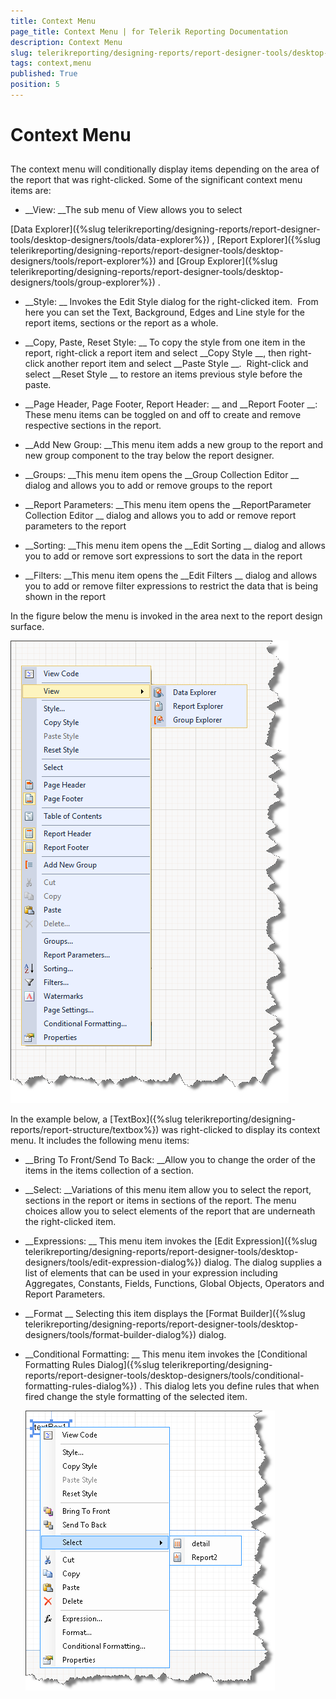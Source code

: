 ```yaml
---
title: Context Menu
page_title: Context Menu | for Telerik Reporting Documentation
description: Context Menu
slug: telerikreporting/designing-reports/report-designer-tools/desktop-designers/tools/context-menu
tags: context,menu
published: True
position: 5
---
```


# Context Menu



## 

The context menu will conditionally display items depending on the area of the report that was right-clicked. Some of the significant context menu items are: 


* __View:
__The sub menu of View allows you to select 
          
[Data Explorer]({%slug telerikreporting/designing-reports/report-designer-tools/desktop-designers/tools/data-explorer%})
, 
[Report Explorer]({%slug telerikreporting/designing-reports/report-designer-tools/desktop-designers/tools/report-explorer%})
 and 
[Group Explorer]({%slug telerikreporting/designing-reports/report-designer-tools/desktop-designers/tools/group-explorer%})
.


* __Style:
__ Invokes the Edit Style dialog for the right-clicked item.  From here you can set the Text, Background, Edges and Line style for the report items, sections or the report as a whole.


* __Copy, Paste, Reset Style:
__ To copy the style from one item in the report, right-click a report item and select 
__Copy Style
__, then right-click another report item and select 
__Paste Style
__.  Right-click and select 
__Reset Style
__ to restore an items previous style before the paste.


* __Page Header, Page Footer, Report Header:
__ and 
__Report Footer
__: These menu items can be toggled on and off to create and remove respective sections in the report. 


* __Add New Group:
__This menu item adds a new group to the report and new group component to the tray below the report designer.


* __Groups:
__This menu item opens the 
__Group Collection Editor
__          dialog and allows you to add or remove groups to the report


* __Report Parameters:
__This menu item opens the 
__ReportParameter Collection Editor
__          dialog and allows you to add or remove report parameters to the report


* __Sorting:
__This menu item opens the 
__Edit Sorting
__          dialog and allows you to add or remove sort expressions to sort the data in the report


* __Filters:
__This menu item opens the 
__Edit Filters
__          dialog and allows you to add or remove filter expressions to restrict the data that is being shown in the report


In the figure below the menu is invoked in the area next to the report design surface. 


  
  ![](images/UI012.png)

In the example below, a 
[TextBox]({%slug telerikreporting/designing-reports/report-structure/textbox%})
          was right-clicked to display its context menu. It includes the following menu items:


* __Bring To Front/Send To Back:
__Allow you to change the order of the items in the items collection of a section.
          


* __Select:
__Variations of this menu item allow you to select the report, sections in the report or items in sections of the report. The menu choices allow you to select elements of the report that are underneath the right-clicked item.


* __Expressions:
__ This menu item invokes the 
[Edit Expression]({%slug telerikreporting/designing-reports/report-designer-tools/desktop-designers/tools/edit-expression-dialog%})
 dialog. The dialog supplies a list of elements that can be used in your expression including Aggregates, Constants, Fields, Functions, Global Objects, Operators and Report Parameters.


* __Format
__ Selecting this item displays the 
[Format Builder]({%slug telerikreporting/designing-reports/report-designer-tools/desktop-designers/tools/format-builder-dialog%})
           dialog.


* __Conditional Formatting:
__ This menu item invokes the 
[Conditional Formatting Rules Dialog]({%slug telerikreporting/designing-reports/report-designer-tools/desktop-designers/tools/conditional-formatting-rules-dialog%})
. This dialog lets you define rules that when fired change the style formatting of the selected item.
  
  ![](images/UI013.png)

